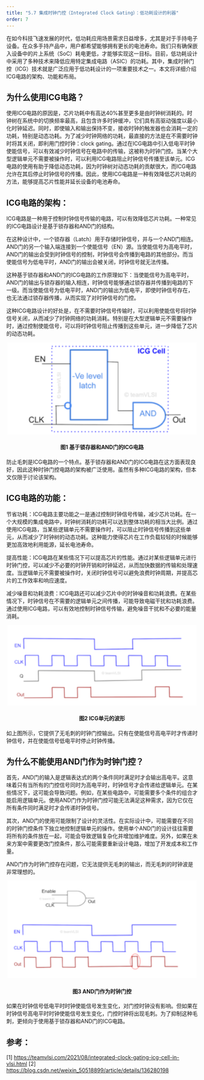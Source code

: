 ```yaml
---
title: "5.7 集成时钟门控（Integrated Clock Gating）：低功耗设计的利器"
order: 7
---
```


在如今科技飞速发展的时代，低功耗应用场景需求日益增多，尤其是对于手持电子设备。在众多手持产品中，用户都希望能够拥有更长的电池寿命。我们只有确保嵌入设备中的片上系统（SoC）耗电更低，才能够实现这一目标。目前，低功耗设计中采用了多种技术来降低应用特定集成电路（ASIC）的功耗。其中，集成时钟门控（ICG）技术就是广泛应用于低功耗设计的一项重要技术之一。本文将详细介绍ICG电路的架构、功能和布局。

## 为什么使用ICG电路？

使用ICG电路的原因是，芯片功耗中有高达40%甚至更多是由时钟树消耗的。时钟树在系统中的切换频率最高，且包含许多时钟缓冲，它们具有高驱动强度以最小化时钟延迟。同时，即使输入和输出保持不变，接收时钟的触发器也会消耗一定的功耗，特别是动态功耗。为了减少时钟网络的功耗，最直接的方法是在不需要时钟时将其关闭，即利用门控时钟：clock gating。通过在ICG电路中引入低电平时钟使能信号，可以有效减少时钟信号在电路中的传输，这被称为时钟门控。当某个大型逻辑单元不需要被操作时，可以利用ICG电路阻止时钟信号传播至该单元。ICG电路的使用有助于降低动态功耗，因为时钟树对动态功耗的贡献很大，而ICG电路允许在其后停止时钟信号的传播。因此，使用ICG电路是一种有效降低芯片功耗的方法，能够提高芯片性能并延长设备的电池寿命。

## ICG电路的架构：

ICG电路是一种用于控制时钟信号传输的电路，可以有效降低芯片功耗。一种常见的ICG电路设计是基于锁存器和AND门的结构。

在这种设计中，一个锁存器（Latch）用于存储时钟信号，并与一个AND门相连。AND门的另一个输入端连接到一个使能信号（EN）源。当使能信号为高电平时，AND门的输出会受到时钟信号的控制，时钟信号会传播到电路的其他部分。而当使能信号为低电平时，AND门的输出会被关闭，时钟信号就无法传播。

这种基于锁存器和AND门的ICG电路的工作原理如下：当使能信号为高电平时，AND门的输出与锁存器的输入相连，时钟信号能够通过锁存器并传播到电路的下一级。而当使能信号为低电平时，AND门的输出为低电平，即使时钟信号存在，也无法通过锁存器传播，从而实现了对时钟信号的门控。

这种ICG电路设计的好处是，在不需要时钟信号传输时，可以利用使能信号将时钟信号关闭，从而减少了时钟网络的功耗消耗。特别是在大型逻辑单元不需要操作时，通过控制使能信号，可以将时钟信号阻止传播到这些单元，进一步降低了芯片的动态功耗。

<div style="text-align:center;">
  <img src="ICG_cell1-300x145.png" alt="ASIC Flow" width="500" />
  <h4>图1 基于锁存器和AND门的ICG电路</h4>
</div>

防止毛刺是ICG电路的一个特点。基于锁存器和AND门的ICG电路在这方面表现良好，因此这种时钟门控电路的架构被广泛使用。虽然有多种ICG电路的架构，但本文仅限于讨论该架构。

## ICG电路的功能：

节省功耗：ICG电路主要功能之一是通过控制时钟信号传输，减少芯片功耗。在一个大规模的集成电路中，时钟树消耗的功耗可以达到整体功耗的相当大比例。通过使用ICG电路，当某些逻辑单元不需要操作时，可以阻止时钟信号传播到这些单元，从而减少了时钟树的动态功耗。这种能力使得芯片在工作负载较轻的时候能够更加高效地利用能源，延长电池寿命。

提高性能：ICG电路在某些情况下可以提高芯片的性能。通过对某些逻辑单元进行时钟门控，可以减少不必要的时钟开销和时钟延迟，从而加快数据的传输和处理速度。当逻辑单元不需要被操作时，关闭时钟信号可以避免浪费时钟周期，并提高芯片的工作效率和响应速度。

减少噪音和功耗浪费：ICG电路还可以减少芯片中的时钟噪音和功耗浪费。在某些情况下，时钟信号在不需要的逻辑单元之间传播，可能导致电磁干扰和功耗浪费。通过使用ICG电路，可以有效地控制时钟信号传输，避免噪音干扰和不必要的能量消耗。

<div style="text-align:center;">
  <img src="ICG_wave-300x127.png" alt="ASIC Flow" width="500" />
  <h4>图2 ICG单元的波形</h4>
</div>

如上图所示，它提供了无毛刺的时钟门控输出。只有在使能信号高电平时才传递时钟信号，并在使能信号低电平时停止时钟传播。

## 为什么不能使用AND门作为时钟门控？

首先，AND门的输入是逻辑表达式的两个条件同时满足时才会输出高电平。这意味着只有当所有的门控信号同时为高电平时，时钟信号才会传递给逻辑单元。在某些情况下，这可能会导致问题。例如，在某些电路中，可能需要多个条件的组合才能启用逻辑单元。使用AND门作为时钟门控可能无法满足这种需求，因为它仅在所有条件同时满足时才会传递时钟信号。

其次，AND门的使用可能限制了设计的灵活性。在实际设计中，可能需要在不同的时钟门控条件下独立地控制逻辑单元的操作。使用单个AND门的设计往往需要将所有的条件放在一起，可能会导致逻辑复杂化并增加维护难度。另外，如果在未来方案中需要更改门控条件，那么可能需要重新设计电路，增加了开发成本和工作量。

AND门作为时钟门控存在问题，它无法提供无毛刺的输出，而无毛刺的时钟波是非常理想的。

<div style="text-align:center;">
  <img src="and_gating-300x154.png" alt="ASIC Flow" width="500" />
  <h4>图3 AND门作为时钟门控</h4>
</div>

如果在时钟信号低电平时时钟使能信号发生变化，对门控时钟没有影响。但如果在时钟信号高电平时时钟使能信号发生变化，门控时钟将出现毛刺。为了抑制这种毛刺，更倾向于使用基于锁存器和AND门的ICG电路。


## 参考：

[1] https://teamvlsi.com/2021/08/integrated-clock-gating-icg-cell-in-vlsi.html
[2] https://blog.csdn.net/weixin_50518899/article/details/136280198
